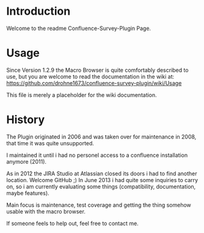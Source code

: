 Introduction
============

Welcome to the readme Confluence-Survey-Plugin Page.

Usage
=====

Since Version 1.2.9 the Macro Browser is quite comfortably described to use, but you are welcome to read the documentation 
in the wiki at: https://github.com/drohne1673/confluence-survey-plugin/wiki/Usage

This file is merely a placeholder for the wiki documentation.

History
=======

The Plugin originated in 2006 and was taken over for maintenance in 2008, that time it was quite unsupported.

I maintained it until i had no personel access to a confluence installation anymore (2011).

As in 2012 the JIRA Studio at Atlassian closed its doors i had to find another location. Welcome GitHub ;)
In June 2013 i had quite some inquiries to carry on, so i am currently evaluating some things (compatibility, documentation, maybe features).

Main focus is maintenance, test coverage and getting the thing somehow usable with the macro browser.

If someone feels to help out, feel free to contact me.
